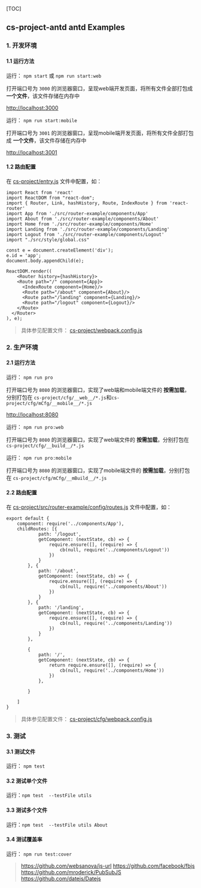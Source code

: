 [TOC]

cs-project-antd antd Examples
---
### 1. 开发环境

#### 1.1 运行方法

运行： `npm start` 或 `npm run start:web`

打开端口号为 `3000` 的浏览器窗口，呈现web端开发页面，将所有文件全部打包成 **一个文件**，该文件存储在内存中

[http://localhost:3000](http://localhost:3000)

运行： `npm run start:mobile`

打开端口号为 `3001` 的浏览器窗口，呈现mobile端开发页面，将所有文件全部打包成 **一个文件**，该文件存储在内存中

[http://localhost:3001](http://localhost:3001)

#### 1.2 路由配置

在 [cs-project/entry.js](https://github.com/change-soft8/cs-project/blob/master/entry.js) 文件中配置，如：

```
import React from 'react'
import ReactDOM from "react-dom";
import { Router, Link, hashHistory, Route, IndexRoute } from 'react-router'
import App from './src/router-example/components/App'
import About from './src/router-example/components/About'
import Home from './src/router-example/components/Home'
import Landing from './src/router-example/components/Landing'
import Logout from './src/router-example/components/Logout'
import "./src/style/global.css"

const e = document.createElement('div');
e.id = 'app';
document.body.appendChild(e);

ReactDOM.render((
    <Router history={hashHistory}>
    <Route path="/" component={App}>
      <IndexRoute component={Home}/>
      <Route path="/about" component={About}/>
      <Route path="/landing" component={Landing}/>
      <Route path="/logout" component={Logout}/>
    </Route>
  </Router>
), e);
```

> 具体参见配置文件： [cs-project/webpack.config.js](https://github.com/change-soft8/cs-project/blob/master/webpack.config.js)

### 2. 生产环境

#### 2.1 运行方法

运行： `npm run pro`

打开端口号为 `8080` 的浏览器窗口，实现了web端和mobile端文件的 **按需加载**，分别打包在 `cs-project/cfg/__web__/*.js`和`cs-project/cfg/mCfg/__mobile__/*.js`

[http://localhost:8080](http://localhost:8080)

运行： `npm run pro:web`

打开端口号为 `8080` 的浏览器窗口，实现了web端文件的 **按需加载**，分别打包在 `cs-project/cfg/__build__/*.js`

运行： `npm run pro:mobile`

打开端口号为 `8080` 的浏览器窗口，实现了mobile端文件的 **按需加载**，分别打包在 `cs-project/cfg/mCfg/__mBuild__/*.js`

#### 2.2 路由配置

在 [cs-project/src/router-example/config/routes.js](https://github.com/change-soft8/cs-project/blob/master/src/router-example/config/routes.js) 文件中配置，如：

```
export default {
    component: require('../components/App'),
    childRoutes: [{
            path: '/logout',
            getComponent: (nextState, cb) => {
                require.ensure([], (require) => {
                    cb(null, require('../components/Logout'))
                })
            }
        }, {
            path: '/about',
            getComponent: (nextState, cb) => {
                require.ensure([], (require) => {
                    cb(null, require('../components/About'))
                })
            }
        }, {
            path: '/landing',
            getComponent: (nextState, cb) => {
                require.ensure([], (require) => {
                    cb(null, require('../components/Landing'))
                })
            }
        },

        {
            path: '/',
            getComponent: (nextState, cb) => {
                return require.ensure([], (require) => {
                    cb(null, require('../components/Home'))
                })
            },

        }

    ]
}
```

> 具体参见配置文件： [cs-project/cfg/webpack.config.js](https://github.com/change-soft8/cs-project/blob/master/cfg/webpack.config.js)

### 3. 测试

#### 3.1 测试文件

运行： `npm test`

#### 3.2 测试单个文件

运行：`npm test  --testFile utils`

#### 3.3 测试多个文件

运行：`npm test  --testFile utils About`

#### 3.4 测试覆盖率

运行： `npm run test:cover`


> https://github.com/websanova/js-url
> https://github.com/facebook/fbjs
> https://github.com/mroderick/PubSubJS
> https://github.com/datejs/Datejs